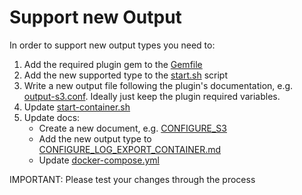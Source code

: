 # Support new Output

In order to support new output types you need to:
1. Add the required plugin gem to the [Gemfile](../Gemfile)
2. Add the new supported type to the [start.sh](../start.sh) script
3. Write a new output file following the plugin's documentation, e.g. [output-s3.conf](../fluentd/etc/output-s3.conf). Ideally just keep the plugin required variables.
4. Update [start-container.sh](../dev-tools/start-container.sh)
5. Update docs:
    * Create a new document, e.g. [CONFIGURE_S3](CONFIGURE_S3.md)
    * Add the new output type to [CONFIGURE_LOG_EXPORT_CONTAINER.md](CONFIGURE_LOG_EXPORT_CONTAINER.md)
    * Update [docker-compose.yml](../docker-compose.yml)

IMPORTANT: Please test your changes through the process